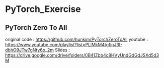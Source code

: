 # PyTorch_Exercise
## PyTorch Zero To All
original code : https://github.com/hunkim/PyTorchZeroToAll
youtube : https://www.youtube.com/playlist?list=PLlMkM4tgfjnJ3I-dbhO9JTw7gNty6o_2m
Slides : https://drive.google.com/drive/folders/0B41Zbb4c8HVyUndGdGdJSXd5d3M

##